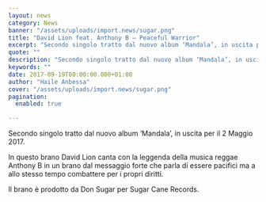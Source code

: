 ```yaml
---
layout: news
category: News
banner: "/assets/uploads/import.news/sugar.png"
title: "David Lion feat. Anthony B – Peaceful Warrior"
excerpt: "Secondo singolo tratto dal nuovo album ‘Mandala’, in uscita per il 2 Maggio 2017. In questo brano David Lion canta con la leggenda della musica reggae Anthony B in un brano dal messaggio forte che parla di essere pacifici ma a allo stesso tempo combattere per i propri diritti. Il brano è prodotto da Don [&hellip"
quote: ""
description: "Secondo singolo tratto dal nuovo album ‘Mandala’, in uscita per il 2 Maggio 2017. In questo brano David Lion canta con la leggenda della musica reggae Anthony B in un brano dal messaggio forte che parla di essere pacifici ma a allo stesso tempo combattere per i propri diritti. Il brano è prodotto da Don [&hellip"
keywords: ""
date: 2017-09-19T00:00:00.000+01:00
author: "Haile Anbessa"
cover: "/assets/uploads/import.news/sugar.png"
pagination:
  enabled: true

---
```


  
Secondo singolo tratto dal nuovo album ‘Mandala’, in uscita per il 2 Maggio 2017.

In questo brano David Lion canta con la leggenda della musica reggae Anthony B in un brano dal messaggio forte che parla di essere pacifici ma a allo stesso tempo combattere per i propri diritti.

Il brano è prodotto da Don Sugar per Sugar Cane Records.